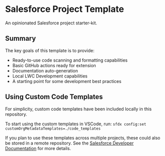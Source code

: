 # Salesforce Project Template

An opinionated Salesforce project starter-kit.

## Summary

The key goals of this template is to provide:

- Ready-to-use code scanning and formatting capabilities
- Basic GitHub actions ready for extension
- Documentation auto-generation
- Local LWC Development capabilities
- A starting point for some development best practices

## Using Custom Code Templates

For simplicity, custom code templates have been included locally in this repository.

To start using the custom templates in VSCode, run:
`sfdx config:set customOrgMetadataTemplates=./code_templates`

If you plan to use these templates across multiple projects, these could also be stored in a remote repository. See the [Salesforce Developer Documentation](https://developer.salesforce.com/docs/platform/sfvscode-extensions/guide/byotemplate.html) for more details.
